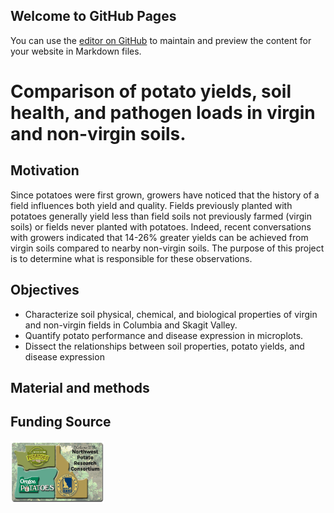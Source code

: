 ## Welcome to GitHub Pages

You can use the [editor on GitHub](https://github.com/d-linnard/NonAgriculturalSoils/edit/gh-pages/index.md) to maintain and preview the content for your website in Markdown files.

# Comparison of potato yields, soil health, and pathogen loads in virgin and non-virgin soils. 
## Motivation
Since potatoes were first grown, growers have noticed that the history of a field influences both yield and quality. Fields previously planted with potatoes generally yield less than field soils not previously farmed (virgin soils) or fields never planted with potatoes. Indeed, recent conversations with growers indicated that 14-26% greater yields can be achieved from virgin soils compared to nearby non-virgin soils. The purpose of this project is to determine what is responsible for these observations.  
## Objectives 
* Characterize soil physical, chemical, and biological properties of virgin and non-virgin fields in Columbia and Skagit Valley.
* Quantify potato performance and disease expression in microplots.
* Dissect the relationships between soil properties, potato yields, and disease expression 
## Material and methods
## Funding Source
<p align="left">
  <img width="150" height="100" src="Images/ConsortiumBanner2.png">
  </p>

